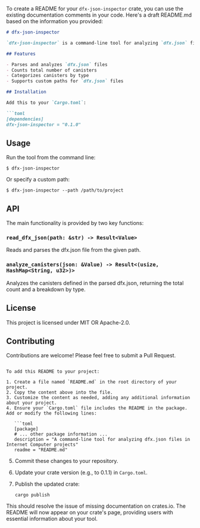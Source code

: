 To create a README for your `dfx-json-inspector` crate, you can use the existing documentation comments in your code. Here's a draft README.md based on the information you provided:

```markdown
# dfx-json-inspector

`dfx-json-inspector` is a command-line tool for analyzing `dfx.json` files in Internet Computer projects. It counts the number of canisters defined in the project and provides a summary of canister types.

## Features

- Parses and analyzes `dfx.json` files
- Counts total number of canisters
- Categorizes canisters by type
- Supports custom paths for `dfx.json` files

## Installation

Add this to your `Cargo.toml`:

```toml
[dependencies]
dfx-json-inspector = "0.1.0"
```

## Usage

Run the tool from the command line:

```
$ dfx-json-inspector
```

Or specify a custom path:

```
$ dfx-json-inspector --path /path/to/project
```

## API

The main functionality is provided by two key functions:

### `read_dfx_json(path: &str) -> Result<Value>`

Reads and parses the dfx.json file from the given path.

### `analyze_canisters(json: &Value) -> Result<(usize, HashMap<String, u32>)>`

Analyzes the canisters defined in the parsed dfx.json, returning the total count and a breakdown by type.

## License

This project is licensed under MIT OR Apache-2.0.

## Contributing

Contributions are welcome! Please feel free to submit a Pull Request.
```

To add this README to your project:

1. Create a file named `README.md` in the root directory of your project.
2. Copy the content above into the file.
3. Customize the content as needed, adding any additional information about your project.
4. Ensure your `Cargo.toml` file includes the README in the package. Add or modify the following lines:

   ```toml
   [package]
   # ... other package information ...
   description = "A command-line tool for analyzing dfx.json files in Internet Computer projects"
   readme = "README.md"
   ```

5. Commit these changes to your repository.
6. Update your crate version (e.g., to 0.1.1) in `Cargo.toml`.
7. Publish the updated crate:

   ```
   cargo publish
   ```

This should resolve the issue of missing documentation on crates.io. The README will now appear on your crate's page, providing users with essential information about your tool.